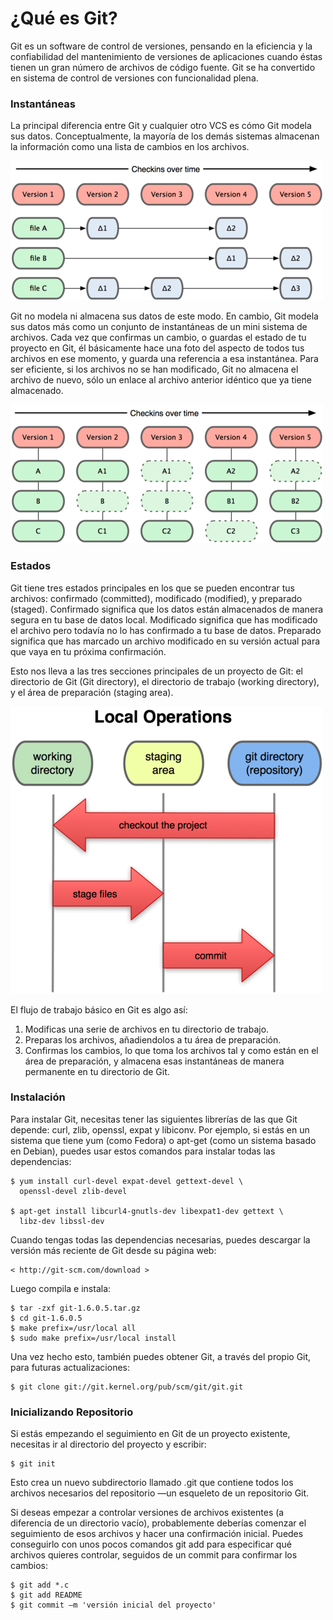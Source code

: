 
# ¿Qué es Git?

Git es un software de control de versiones,
pensando en la eficiencia y la confiabilidad del mantenimiento de versiones de aplicaciones cuando éstas tienen un gran número de archivos de código fuente.
Git se ha convertido en sistema de control de versiones con funcionalidad plena.


### Instantáneas

La principal diferencia entre Git y cualquier otro VCS 
es cómo Git modela sus datos. Conceptualmente,
la mayoría de los demás sistemas almacenan la información como una lista de cambios en los archivos.

![Sin titulo](images/git1.png)

Git no modela ni almacena sus datos de este modo. En cambio,
Git modela sus datos más como un conjunto de instantáneas de un mini sistema de archivos.
Cada vez que confirmas un cambio, o guardas el estado de tu proyecto en Git,
él básicamente hace una foto del aspecto de todos tus archivos en ese momento,
y guarda una referencia a esa instantánea. Para ser eficiente,
si los archivos no se han modificado, Git no almacena el archivo de nuevo,
sólo un enlace al archivo anterior idéntico que ya tiene almacenado.

![Sin titulo](images/git2.png)


### Estados

Git tiene tres estados principales en los que se pueden encontrar tus archivos:
confirmado (committed), modificado (modified), y preparado (staged).
Confirmado significa que los datos están almacenados de manera segura en tu base de datos local.
Modificado significa que has modificado el archivo pero todavía no lo has confirmado a tu base de datos.
Preparado significa que has marcado un archivo modificado en su versión actual para que vaya en tu próxima confirmación.

Esto nos lleva a las tres secciones principales de un proyecto de Git:
el directorio de Git (Git directory), el directorio de trabajo (working directory),
y el área de preparación (staging area).

![Sin titulo](images/estado.png)

El flujo de trabajo básico en Git es algo así:

1. Modificas una serie de archivos en tu directorio de trabajo.
2. Preparas los archivos, añadiendolos a tu área de preparación.
3. Confirmas los cambios, lo que toma los archivos tal y como están en el área de preparación,
y almacena esas instantáneas de manera permanente en tu directorio de Git.


### Instalación

Para instalar Git, necesitas tener las siguientes librerías de las que Git depende:
curl, zlib, openssl, expat y libiconv. Por ejemplo, si estás en un sistema que tiene yum
(como Fedora) o apt-get (como un sistema basado en Debian), 
puedes usar estos comandos para instalar todas las dependencias:
~~~
$ yum install curl-devel expat-devel gettext-devel \
  openssl-devel zlib-devel

$ apt-get install libcurl4-gnutls-dev libexpat1-dev gettext \
  libz-dev libssl-dev
~~~

Cuando tengas todas las dependencias necesarias, puedes descargar la versión más reciente de Git desde su página web:
~~~
< http://git-scm.com/download >
~~~

Luego compila e instala:
~~~
$ tar -zxf git-1.6.0.5.tar.gz
$ cd git-1.6.0.5
$ make prefix=/usr/local all
$ sudo make prefix=/usr/local install
~~~

Una vez hecho esto, también puedes obtener Git, a través del propio Git, para futuras actualizaciones:
~~~
$ git clone git://git.kernel.org/pub/scm/git/git.git
~~~


### Inicializando Repositorio

Si estás empezando el seguimiento en Git de un proyecto existente, necesitas ir al directorio del proyecto y escribir:
~~~
$ git init
~~~
Esto crea un nuevo subdirectorio llamado .git que contiene todos los archivos necesarios
del repositorio —un esqueleto de un repositorio Git.

Si deseas empezar a controlar versiones de archivos existentes
(a diferencia de un directorio vacío), probablemente deberías comenzar el seguimiento de esos
archivos y hacer una confirmación inicial. Puedes conseguirlo con unos pocos comandos git add
para especificar qué archivos quieres controlar, seguidos de un commit para confirmar los cambios:
~~~
$ git add *.c
$ git add README
$ git commit –m 'versión inicial del proyecto'
~~~
